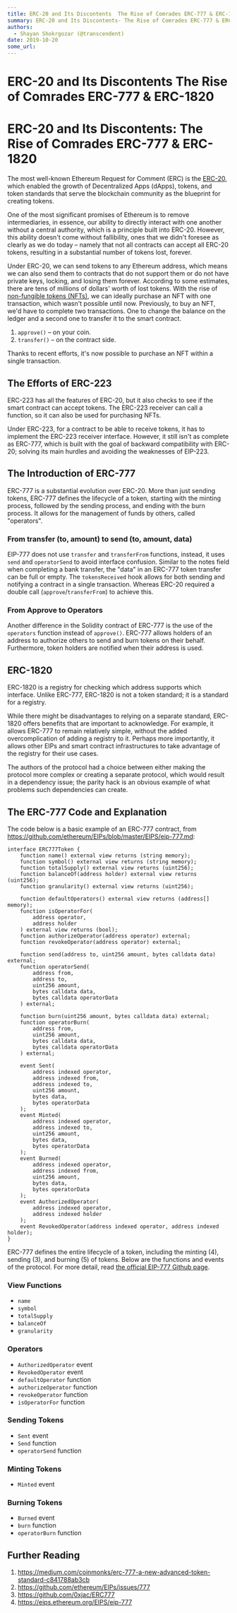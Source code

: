 ```yaml
---
title: ERC-20 and Its Discontents  The Rise of Comrades ERC-777 & ERC-1820
summary: ERC-20 and Its Discontents- The Rise of Comrades ERC-777 & ERC-1820 The most well-known Ethereum Request for Comment (ERC) is the ERC-20, which enabled the growth of Decentralized Apps (dApps), tokens, and token standards that serve the blockchain community as the blueprint for creating tokens. One of the most significant promises of Ethereum is to remove intermediaries, in essence, our ability to directly interact with one another without a central authority, which is a principle built into ERC
authors:
  - Shayan Shokrgozar (@transcendent)
date: 2019-10-20
some_url: 
---
```


# ERC-20 and Its Discontents  The Rise of Comrades ERC-777 & ERC-1820

# ERC-20 and Its Discontents: The Rise of Comrades ERC-777 & ERC-1820

The most well-known Ethereum Request for Comment (ERC) is the [ERC-20](https://en.wikipedia.org/wiki/ERC20), which enabled the growth of Decentralized Apps (dApps), tokens, and token standards that serve the blockchain community as the blueprint for creating tokens.

One of the most significant promises of Ethereum is to remove intermediaries, in essence, our ability to directly interact with one another without a central authority, which is a principle built into ERC-20. However, this ability doesn't come without fallibility, ones that we didn't foresee as clearly as we do today – namely that not all contracts can accept all ERC-20 tokens, resulting in a substantial number of tokens lost, forever.

Under ERC-20, we can send tokens to any Ethereum address, which means we can also send them to contracts that do not support them or do not have private keys, locking, and losing them forever. According to some estimates, there are tens of millions of dollars' worth of lost tokens. With the rise of [non-fungible tokens (NFTs)](https://kauri.io/article/028ff6bf2fa0432191371e6d39398ba6/v1/cute-kitties-and-where-to-find-them-an-introduction-to-non-fungible-tokens), we can ideally purchase an NFT with one transaction, which wasn't possible until now. Previously, to buy an NFT, we'd have to complete two transactions. One to change the balance on the ledger and a second one to transfer it to the smart contract.

1.  `approve()` – on your coin.
2.  `transfer()` – on the contract side.

Thanks to recent efforts, it's now possible to purchase an NFT within a single transaction.

## The Efforts of ERC-223

ERC-223 has all the features of ERC-20, but it also checks to see if the smart contract can accept tokens. The ERC-223 receiver can call a function, so it can also be used for purchasing NFTs.

Under ERC-223, for a contract to be able to receive tokens, it has to implement the ERC-223 receiver interface. However, it still isn't as complete as ERC-777, which is built with the goal of backward compatibility with ERC-20; solving its main hurdles and avoiding the weaknesses of EIP-223.

## The Introduction of ERC-777

ERC-777 is a substantial evolution over ERC-20. More than just sending tokens, ERC-777 defines the lifecycle of a token, starting with the minting process, followed by the sending process, and ending with the burn process. It allows for the management of funds by others, called "operators".

### From transfer (to, amount) to send (to, amount, data)

EIP-777 does not use `transfer` and `transferFrom` functions, instead, it uses `send` and `operatorSend` to avoid interface confusion.
Similar to the notes field when completing a bank transfer, the "data" in an ERC-777 token transfer can be full or empty. The `tokensReceived` hook allows for both sending and notifying a contract in a single transaction. Whereas ERC-20 required a double call (`approve`/`transferFrom`) to achieve this.

### From Approve to Operators

Another difference in the Solidity contract of ERC-777 is the use of the `operators` function instead of `approve()`. ERC-777 allows holders of an address to authorize others to send and burn tokens on their behalf. Furthermore, token holders are notified when their address is used.

## ERC-1820

ERC-1820 is a registry for checking which address supports which interface. Unlike ERC-777, ERC-1820 is not a token standard; it is a standard for a registry.

While there might be disadvantages to relying on a separate standard, ERC-1820 offers benefits that are important to acknowledge. For example, it allows ERC-777 to remain relatively simple, without the added overcomplication of adding a registry to it. Perhaps more importantly, it allows other EIPs and smart contract infrastructures to take advantage of the registry for their use cases.

The authors of the protocol had a choice between either making the protocol more complex or creating a separate protocol, which would result in a dependency issue; the parity hack is an obvious example of what problems such dependencies can create.

## The ERC-777 Code and Explanation

The code below is a basic example of an ERC-777 contract, from <https://github.com/ethereum/EIPs/blob/master/EIPS/eip-777.md>:

```solidity
interface ERC777Token {
    function name() external view returns (string memory);
    function symbol() external view returns (string memory);
    function totalSupply() external view returns (uint256);
    function balanceOf(address holder) external view returns (uint256);
    function granularity() external view returns (uint256);

    function defaultOperators() external view returns (address[] memory);
    function isOperatorFor(
        address operator,
        address holder
    ) external view returns (bool);
    function authorizeOperator(address operator) external;
    function revokeOperator(address operator) external;

    function send(address to, uint256 amount, bytes calldata data) external;
    function operatorSend(
        address from,
        address to,
        uint256 amount,
        bytes calldata data,
        bytes calldata operatorData
    ) external;

    function burn(uint256 amount, bytes calldata data) external;
    function operatorBurn(
        address from,
        uint256 amount,
        bytes calldata data,
        bytes calldata operatorData
    ) external;

    event Sent(
        address indexed operator,
        address indexed from,
        address indexed to,
        uint256 amount,
        bytes data,
        bytes operatorData
    );
    event Minted(
        address indexed operator,
        address indexed to,
        uint256 amount,
        bytes data,
        bytes operatorData
    );
    event Burned(
        address indexed operator,
        address indexed from,
        uint256 amount,
        bytes data,
        bytes operatorData
    );
    event AuthorizedOperator(
        address indexed operator,
        address indexed holder
    );
    event RevokedOperator(address indexed operator, address indexed holder);
}
```

ERC-777 defines the entire lifecycle of a token, including the minting (4), sending (3), and burning (5) of tokens. Below are the functions and events of the protocol. For more detail, read [the official EIP-777 Github page](https://github.com/ethereum/EIPs/blob/master/EIPS/eip-777.md).

### View Functions

-   `name`
-   `symbol`
-   `totalSupply`
-   `balanceOf`
-   `granularity`

### Operators

-   `AuthorizedOperator` event
-   `RevokedOperator` event
-   `defaultOperator` function
-   `authorizeOperator` function
-   `revokeOperator` function
-   `isOperatorFor` function

### Sending Tokens

-   `Sent` event
-   `Send` function
-   `operatorSend` function

### Minting Tokens

-   `Minted` event

### Burning Tokens

-   `Burned` event
-   `burn` function
-   `operatorBurn` function

## Further Reading

1.  <https://medium.com/coinmonks/erc-777-a-new-advanced-token-standard-c841788ab3cb>
2.  <https://github.com/ethereum/EIPs/issues/777>
3.  <https://github.com/0xjac/ERC777>
4.  <https://eips.ethereum.org/EIPS/eip-777>